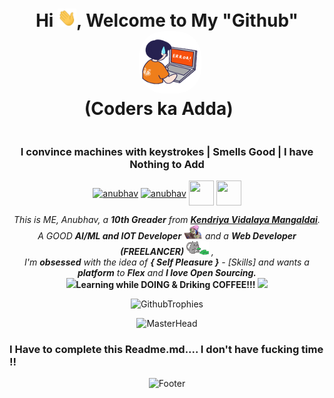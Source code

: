 <div style="justify-items: center;">
        <div>
            <div style="display: flex;">
            <h1 align="center">Hi <img
                        src="https://raw.githubusercontent.com/ABSphreak/ABSphreak/master/gifs/Hi.gif" width="30px">,
                    Welcome to My "Github"  <img src="assets/error.gif"
                        alt="Fucking GIF" style="border-radius: 40px; margin-left: 10px;" height="100" width="100"> <span><br> (Coders ka Adda) &nbsp &nbsp</span></h1>
            </div>
            <h3 align="center">I convince machines with keystrokes | Smells Good | I have Nothing to Add</h3>
            <p align="center">
                <a href="https://www.linkedin.com/in/anubhav-shivam-nath-42a568265/" target="blank"><img align="center"
                        src="https://user-images.githubusercontent.com/74038190/235294012-0a55e343-37ad-4b0f-924f-c8431d9d2483.gif"
                        alt="anubhav" height="40" width="40"></a>
                <a href="https://www.instagram.com/anubhav_shivam_nath/" target="blank"><img align="center"
                        src="https://user-images.githubusercontent.com/74038190/235294013-a33e5c43-a01c-43f6-b44d-a406d8b4ab75.gif"
                        alt="anubhav" height="40" width="40"></a>
                <a href="https://www.youtube.com/@anubhavshivamnath"><img align="center"
                        src="https://user-images.githubusercontent.com/74038190/235294007-de441046-823e-4eff-89bf-d4df52858b65.gif"
                        height="40" width="40"></a>
                <a href="https://x.com/WhiteDe11243027"><img align="center"
                        src="https://raw.githubusercontent.com/johan/svg-cleanups/5bac1ce84167c62770c481146e3511d22a2931c5/logos/twitter.svg"
                        height="40" width="40"></a>
            </p>
            <p align="center">
                <em>
                    This is ME, Anubhav, a <b>10th Greader</b> from <a href="https://mangaldoi.kvs.ac.in/"> <b>Kendriya
                            Vidalaya Mangaldai</b></a>. <br>
                    A GOOD <b>AI/ML and IOT Developer</b> <img src="/assets/developer.gif" width="30px"> and a <b>Web
                        Developer (FREELANCER)</b>&nbsp;<img src="assets/money .gif" width="36px">&nbsp;,<br>I'm
                    <b>obsessed</b>
                    with the idea of <b>{ Self Pleasure }</b> - [Skills] and wants a <b>platform</b> to
                    <b>Flex</b> and
                    <b>I love Open Sourcing.</b>
                </em>
                <br>
                <img src="https://media.giphy.com/media/VgCDAzcKvsR6OM0uWg/giphy.gif" width="50"><b>Learning while
                    DOING &amp; Driking COFFEE!!!</b> <img src="https://media.giphy.com/media/7j2hfyeVcDtf2/giphy.gif"
                    width="50">
            </p>
        </div>
<div align="center">

![GithubTrophies](https://github-profile-trophy.vercel.app/?username=and262144&theme=transparent&no-frame=true&no-bg=false&margin-w=10)

![MasterHead](https://user-images.githubusercontent.com/67194519/173735367-b75edb3b-61ec-4323-a10f-5d98e1d7b97a.gif)


</div>

### I Have to complete this Readme.md.... I don't have fucking time !!

<p align="center">
       <img src="https://capsule-render.vercel.app/api?type=waving&color=gradient&height=60&section=footer" alt="Footer"/>
</p>

